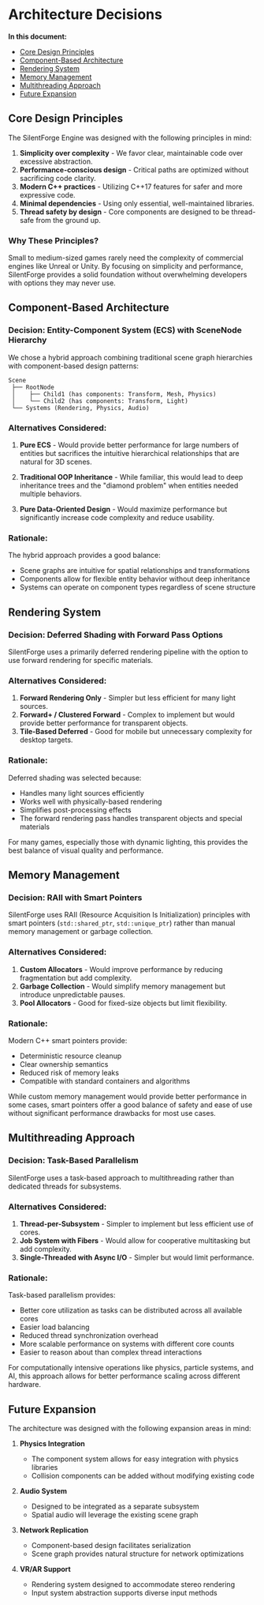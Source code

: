 # Architecture Decisions

**In this document:**
- [Core Design Principles](#core-design-principles)
- [Component-Based Architecture](#component-based-architecture)
- [Rendering System](#rendering-system)
- [Memory Management](#memory-management)
- [Multithreading Approach](#multithreading-approach)
- [Future Expansion](#future-expansion)

## Core Design Principles

The SilentForge Engine was designed with the following principles in mind:

1. **Simplicity over complexity** - We favor clear, maintainable code over excessive abstraction.
2. **Performance-conscious design** - Critical paths are optimized without sacrificing code clarity.
3. **Modern C++ practices** - Utilizing C++17 features for safer and more expressive code.
4. **Minimal dependencies** - Using only essential, well-maintained libraries.
5. **Thread safety by design** - Core components are designed to be thread-safe from the ground up.

### Why These Principles?

Small to medium-sized games rarely need the complexity of commercial engines like Unreal or Unity. By focusing on simplicity and performance, SilentForge provides a solid foundation without overwhelming developers with options they may never use.

## Component-Based Architecture

### Decision: Entity-Component System (ECS) with SceneNode Hierarchy

We chose a hybrid approach combining traditional scene graph hierarchies with component-based design patterns:

```
Scene
 ├── RootNode
 │    ├── Child1 (has components: Transform, Mesh, Physics)
 │    └── Child2 (has components: Transform, Light)
 └── Systems (Rendering, Physics, Audio)
```

### Alternatives Considered:

1. **Pure ECS** - Would provide better performance for large numbers of entities but sacrifices the intuitive hierarchical relationships that are natural for 3D scenes.

2. **Traditional OOP Inheritance** - While familiar, this would lead to deep inheritance trees and the "diamond problem" when entities needed multiple behaviors.

3. **Pure Data-Oriented Design** - Would maximize performance but significantly increase code complexity and reduce usability.

### Rationale:

The hybrid approach provides a good balance:

- Scene graphs are intuitive for spatial relationships and transformations
- Components allow for flexible entity behavior without deep inheritance
- Systems can operate on component types regardless of scene structure

## Rendering System

### Decision: Deferred Shading with Forward Pass Options

SilentForge uses a primarily deferred rendering pipeline with the option to use forward rendering for specific materials.

### Alternatives Considered:

1. **Forward Rendering Only** - Simpler but less efficient for many light sources.
2. **Forward+ / Clustered Forward** - Complex to implement but would provide better performance for transparent objects.
3. **Tile-Based Deferred** - Good for mobile but unnecessary complexity for desktop targets.

### Rationale:

Deferred shading was selected because:
- Handles many light sources efficiently
- Works well with physically-based rendering
- Simplifies post-processing effects
- The forward rendering pass handles transparent objects and special materials

For many games, especially those with dynamic lighting, this provides the best balance of visual quality and performance.

## Memory Management

### Decision: RAII with Smart Pointers

SilentForge uses RAII (Resource Acquisition Is Initialization) principles with smart pointers (`std::shared_ptr`, `std::unique_ptr`) rather than manual memory management or garbage collection.

### Alternatives Considered:

1. **Custom Allocators** - Would improve performance by reducing fragmentation but add complexity.
2. **Garbage Collection** - Would simplify memory management but introduce unpredictable pauses.
3. **Pool Allocators** - Good for fixed-size objects but limit flexibility.

### Rationale:

Modern C++ smart pointers provide:
- Deterministic resource cleanup
- Clear ownership semantics
- Reduced risk of memory leaks
- Compatible with standard containers and algorithms

While custom memory management would provide better performance in some cases, smart pointers offer a good balance of safety and ease of use without significant performance drawbacks for most use cases.

## Multithreading Approach

### Decision: Task-Based Parallelism

SilentForge uses a task-based approach to multithreading rather than dedicated threads for subsystems.

### Alternatives Considered:

1. **Thread-per-Subsystem** - Simpler to implement but less efficient use of cores.
2. **Job System with Fibers** - Would allow for cooperative multitasking but add complexity.
3. **Single-Threaded with Async I/O** - Simpler but would limit performance.

### Rationale:

Task-based parallelism provides:
- Better core utilization as tasks can be distributed across all available cores
- Easier load balancing
- Reduced thread synchronization overhead
- More scalable performance on systems with different core counts
- Easier to reason about than complex thread interactions

For computationally intensive operations like physics, particle systems, and AI, this approach allows for better performance scaling across different hardware.

## Future Expansion

The architecture was designed with the following expansion areas in mind:

1. **Physics Integration**
   - The component system allows for easy integration with physics libraries
   - Collision components can be added without modifying existing code

2. **Audio System**
   - Designed to be integrated as a separate subsystem 
   - Spatial audio will leverage the existing scene graph

3. **Network Replication**
   - Component-based design facilitates serialization
   - Scene graph provides natural structure for network optimizations

4. **VR/AR Support**
   - Rendering system designed to accommodate stereo rendering
   - Input system abstraction supports diverse input methods 